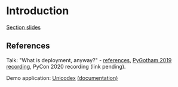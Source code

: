 # Introduction

[Section slides](../slides.podium)

## References

Talk: "What is deployment, anyway?" - [references](https://github.com/glasnt/talks/tree/gh-pages/2019_10_PyGotham.podium#resources), [PyGotham 2019 recording](https://www.youtube.com/watch?v=S7dOCEBoX1w), PyCon 2020 recording (link pending). 

Demo application: [Unicodex](https://github.com/GoogleCloudPlatform/django-demo-app-unicodex) [(documentation)](https://github.com/GoogleCloudPlatform/django-demo-app-unicodex/tree/master/docs)

